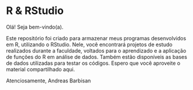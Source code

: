 # R & RStudio
Olá! Seja bem-vindo(a).

Este repositório foi criado para armazenar meus programas desenvolvidos em R, utilizando o RStudio. Nele, você encontrará projetos de estudo realizados durante a faculdade, voltados para o aprendizado e a aplicação de funções do R em análise de dados. Também estão disponíveis as bases de dados utilizadas para testar os códigos. Espero que você aproveite o material compartilhado aqui.

Atenciosamente,
Andreas Barbisan
